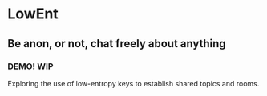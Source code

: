 # LowEnt

## Be anon, or not, chat freely about anything

### DEMO! WIP

Exploring the use of low-entropy keys to establish shared topics and rooms.
